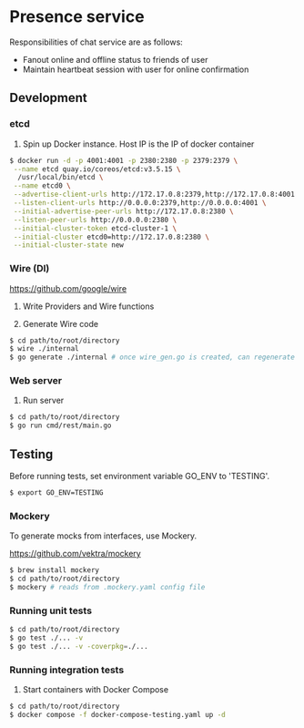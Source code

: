 # Presence service

Responsibilities of chat service are as follows:

- Fanout online and offline status to friends of user
- Maintain heartbeat session with user for online confirmation

## Development

### etcd

1. Spin up Docker instance. Host IP is the IP of docker container

```sh
$ docker run -d -p 4001:4001 -p 2380:2380 -p 2379:2379 \
 --name etcd quay.io/coreos/etcd:v3.5.15 \
  /usr/local/bin/etcd \
 --name etcd0 \
 --advertise-client-urls http://172.17.0.8:2379,http://172.17.0.8:4001 \
 --listen-client-urls http://0.0.0.0:2379,http://0.0.0.0:4001 \
 --initial-advertise-peer-urls http://172.17.0.8:2380 \
 --listen-peer-urls http://0.0.0.0:2380 \
 --initial-cluster-token etcd-cluster-1 \
 --initial-cluster etcd0=http://172.17.0.8:2380 \
 --initial-cluster-state new
```

### Wire (DI)

https://github.com/google/wire

1. Write Providers and Wire functions

2. Generate Wire code

```sh
$ cd path/to/root/directory
$ wire ./internal
$ go generate ./internal # once wire_gen.go is created, can regenerate using this
```

### Web server

1. Run server

```sh
$ cd path/to/root/directory
$ go run cmd/rest/main.go
```

## Testing

Before running tests, set environment variable GO_ENV to 'TESTING'.

```sh
$ export GO_ENV=TESTING
```

### Mockery

To generate mocks from interfaces, use Mockery.

https://github.com/vektra/mockery

```sh
$ brew install mockery
$ cd path/to/root/directory
$ mockery # reads from .mockery.yaml config file
```

### Running unit tests

```sh
$ cd path/to/root/directory
$ go test ./... -v
$ go test ./... -v -coverpkg=./...
```

### Running integration tests

1. Start containers with Docker Compose

```sh
$ cd path/to/root/directory
$ docker compose -f docker-compose-testing.yaml up -d
```
